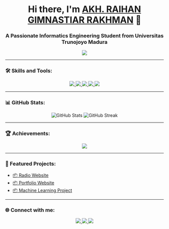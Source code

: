 <h1 align="center">Hi there, I'm <a href="#" target="_blank">AKH. RAIHAN GIMNASTIAR RAKHMAN</a> 👋</h1>
<h3 align="center">A Passionate Informatics Engineering Student from Universitas Trunojoyo Madura</h3>

<p align="center">
  <img src="https://readme-typing-svg.herokuapp.com?color=%2336BCF7&lines=Welcome+to+my+GitHub+Profile!;Informatics+Engineering+Student;Passionate+about+Web+Development!;Open+Source+Enthusiast!" />
</p>

---

### 🛠️ Skills and Tools:
<p align="center">
  <a href="https://www.python.org/" target="_blank"> <img src="https://img.icons8.com/color/48/000000/python.png"/> </a>
  <a href="https://laravel.com/" target="_blank"> <img src="https://img.icons8.com/fluency/48/000000/laravel.png"/> </a>
  <a href="https://www.javascript.com/" target="_blank"> <img src="https://img.icons8.com/color/48/000000/javascript.png"/> </a>
  <a href="https://getbootstrap.com/" target="_blank"> <img src="https://img.icons8.com/color/48/000000/bootstrap.png"/> </a>
  <a href="https://git-scm.com/" target="_blank"> <img src="https://img.icons8.com/color/48/000000/git.png"/> </a>
</p>

---

### 📊 GitHub Stats:
<p align="center">
  <img src="https://github-readme-stats.vercel.app/api?username=Aryhnr&show_icons=true&theme=tokyonight" alt="GitHub Stats" />
  <img src="https://github-readme-streak-stats.herokuapp.com/?user=Aryhnr&theme=tokyonight" alt="GitHub Streak" />
</p>

---

### 🏆 Achievements:
<p align="center">
  <img src="https://github-profile-trophy.vercel.app/?username=Aryhnr&theme=onedark" />
</p>

---

### 🌟 Featured Projects:
- [📦 Radio Website](https://github.com/YourGitHubUsername/RadioWebsite)
- [📦 Portfolio Website](https://github.com/YourGitHubUsername/PortfolioWebsite)
- [📦 Machine Learning Project](https://github.com/YourGitHubUsername/MLProject)

---

### 🌐 Connect with me:
<p align="center">
  <a href="https://linkedin.com/in/YourLinkedInProfile" target="_blank"> <img src="https://img.icons8.com/color/48/000000/linkedin.png"/> </a>
  <a href="https://twitter.com/YourTwitterProfile" target="_blank"> <img src="https://img.icons8.com/color/48/000000/twitter.png"/> </a>
  <a href="mailto:your.email@example.com" target="_blank"> <img src="https://img.icons8.com/color/48/000000/gmail-new.png"/> </a>
</p>
